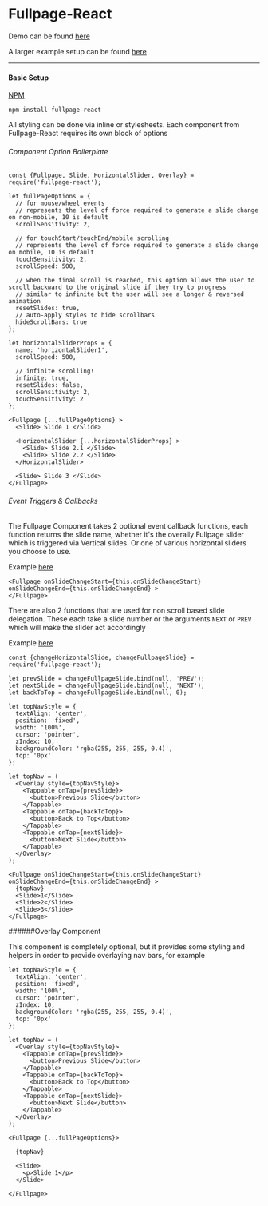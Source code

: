 # Fullpage-React

Demo can be found [here](https://cmswalker.github.io/fullpage-react/)

A larger example setup can be found [here](https://github.com/cmswalker/fullpage-react/blob/master/examples/fullpageReactExample.js)

---

#### Basic Setup

[NPM](https://www.npmjs.com/package/fullpage-react)

```
npm install fullpage-react
```

All styling can be done via inline or stylesheets.
Each component from Fullpage-React requires its own block of options

###### Component Option Boilerplate

```
const {Fullpage, Slide, HorizontalSlider, Overlay} = require('fullpage-react');

let fullPageOptions = {
  // for mouse/wheel events
  // represents the level of force required to generate a slide change on non-mobile, 10 is default
  scrollSensitivity: 2,

  // for touchStart/touchEnd/mobile scrolling
  // represents the level of force required to generate a slide change on mobile, 10 is default
  touchSensitivity: 2,
  scrollSpeed: 500,

  // when the final scroll is reached, this option allows the user to scroll backward to the original slide if they try to progress
  // similar to infinite but the user will see a longer & reversed animation
  resetSlides: true,
  // auto-apply styles to hide scrollbars
  hideScrollBars: true
};

let horizontalSliderProps = {
  name: 'horizontalSlider1',
  scrollSpeed: 500,

  // infinite scrolling!
  infinite: true,
  resetSlides: false,
  scrollSensitivity: 2,
  touchSensitivity: 2
};

<Fullpage {...fullPageOptions} >
  <Slide> Slide 1 </Slide>

  <HorizontalSlider {...horizontalSliderProps} >
    <Slide> Slide 2.1 </Slide>
    <Slide> Slide 2.2 </Slide>
  </HorizontalSlider>

  <Slide> Slide 3 </Slide>
</Fullpage>

```

###### Event Triggers & Callbacks

The Fullpage Component takes 2 optional event callback functions, each function returns the slide name, whether it's the overally Fullpage slider which is triggered via Vertical slides. Or one of various horizontal sliders you choose to use.

Example [here](https://github.com/cmswalker/fullpage-react/blob/master/examples/fullpageReactExample.js)

```
<Fullpage onSlideChangeStart={this.onSlideChangeStart} onSlideChangeEnd={this.onSlideChangeEnd} >
</Fullpage>
```

There are also 2 functions that are used for non scroll based slide delegation. These each take a slide number or the arguments `NEXT` or `PREV` which will make the slider act accordingly

Example [here](https://github.com/cmswalker/fullpage-react/blob/master/examples/fullpageReactExample.js)

```
const {changeHorizontalSlide, changeFullpageSlide} = require('fullpage-react');

let prevSlide = changeFullpageSlide.bind(null, 'PREV');
let nextSlide = changeFullpageSlide.bind(null, 'NEXT');
let backToTop = changeFullpageSlide.bind(null, 0);

let topNavStyle = {
  textAlign: 'center',
  position: 'fixed',
  width: '100%',
  cursor: 'pointer',
  zIndex: 10,
  backgroundColor: 'rgba(255, 255, 255, 0.4)',
  top: '0px'
};

let topNav = (
  <Overlay style={topNavStyle}>
    <Tappable onTap={prevSlide}>
      <button>Previous Slide</button>
    </Tappable>
    <Tappable onTap={backToTop}>
      <button>Back to Top</button>
    </Tappable>
    <Tappable onTap={nextSlide}>
      <button>Next Slide</button>
    </Tappable>
  </Overlay>
);

<Fullpage onSlideChangeStart={this.onSlideChangeStart} onSlideChangeEnd={this.onSlideChangeEnd} >
  {topNav}
  <Slide>1</Slide>
  <Slide>2</Slide>
  <Slide>3</Slide>
</Fullpage>

```

######Overlay Component

This component is completely optional, but it provides some styling and helpers in order to provide overlaying nav bars, for example

```
let topNavStyle = {
  textAlign: 'center',
  position: 'fixed',
  width: '100%',
  cursor: 'pointer',
  zIndex: 10,
  backgroundColor: 'rgba(255, 255, 255, 0.4)',
  top: '0px'
};

let topNav = (
  <Overlay style={topNavStyle}>
    <Tappable onTap={prevSlide}>
      <button>Previous Slide</button>
    </Tappable>
    <Tappable onTap={backToTop}>
      <button>Back to Top</button>
    </Tappable>
    <Tappable onTap={nextSlide}>
      <button>Next Slide</button>
    </Tappable>
  </Overlay>
);

<Fullpage {...fullPageOptions}>

  {topNav}

  <Slide>
    <p>Slide 1</p>
  </Slide>

</Fullpage>
```
